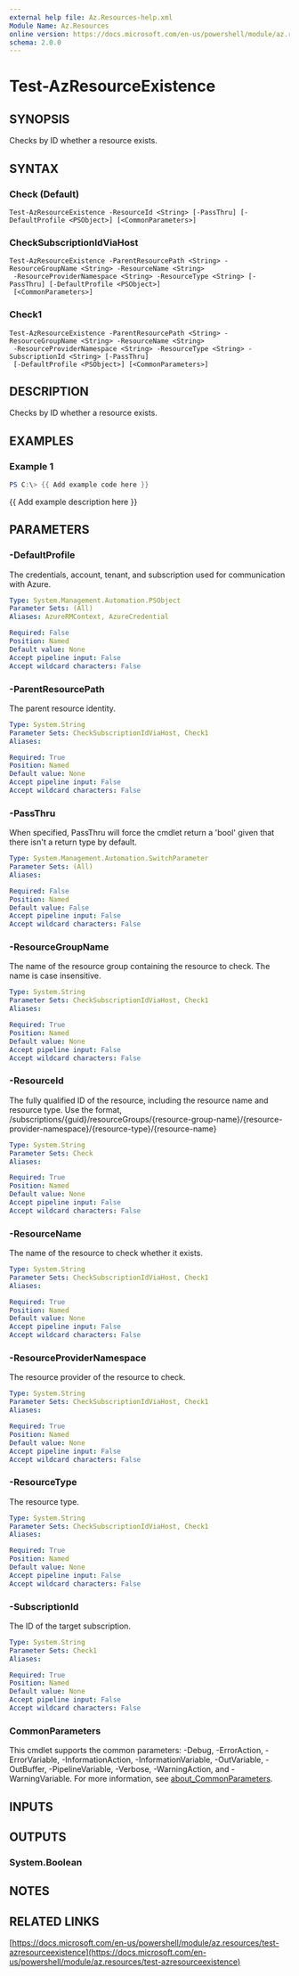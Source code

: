 ```yaml
---
external help file: Az.Resources-help.xml
Module Name: Az.Resources
online version: https://docs.microsoft.com/en-us/powershell/module/az.resources/test-azresourceexistence
schema: 2.0.0
---
```


# Test-AzResourceExistence

## SYNOPSIS
Checks by ID whether a resource exists.

## SYNTAX

### Check (Default)
```
Test-AzResourceExistence -ResourceId <String> [-PassThru] [-DefaultProfile <PSObject>] [<CommonParameters>]
```

### CheckSubscriptionIdViaHost
```
Test-AzResourceExistence -ParentResourcePath <String> -ResourceGroupName <String> -ResourceName <String>
 -ResourceProviderNamespace <String> -ResourceType <String> [-PassThru] [-DefaultProfile <PSObject>]
 [<CommonParameters>]
```

### Check1
```
Test-AzResourceExistence -ParentResourcePath <String> -ResourceGroupName <String> -ResourceName <String>
 -ResourceProviderNamespace <String> -ResourceType <String> -SubscriptionId <String> [-PassThru]
 [-DefaultProfile <PSObject>] [<CommonParameters>]
```

## DESCRIPTION
Checks by ID whether a resource exists.

## EXAMPLES

### Example 1
```powershell
PS C:\> {{ Add example code here }}
```

{{ Add example description here }}

## PARAMETERS

### -DefaultProfile
The credentials, account, tenant, and subscription used for communication with Azure.

```yaml
Type: System.Management.Automation.PSObject
Parameter Sets: (All)
Aliases: AzureRMContext, AzureCredential

Required: False
Position: Named
Default value: None
Accept pipeline input: False
Accept wildcard characters: False
```

### -ParentResourcePath
The parent resource identity.

```yaml
Type: System.String
Parameter Sets: CheckSubscriptionIdViaHost, Check1
Aliases:

Required: True
Position: Named
Default value: None
Accept pipeline input: False
Accept wildcard characters: False
```

### -PassThru
When specified, PassThru will force the cmdlet return a 'bool' given that there isn't a return type by default.

```yaml
Type: System.Management.Automation.SwitchParameter
Parameter Sets: (All)
Aliases:

Required: False
Position: Named
Default value: False
Accept pipeline input: False
Accept wildcard characters: False
```

### -ResourceGroupName
The name of the resource group containing the resource to check.
The name is case insensitive.

```yaml
Type: System.String
Parameter Sets: CheckSubscriptionIdViaHost, Check1
Aliases:

Required: True
Position: Named
Default value: None
Accept pipeline input: False
Accept wildcard characters: False
```

### -ResourceId
The fully qualified ID of the resource, including the resource name and resource type.
Use the format, /subscriptions/{guid}/resourceGroups/{resource-group-name}/{resource-provider-namespace}/{resource-type}/{resource-name}

```yaml
Type: System.String
Parameter Sets: Check
Aliases:

Required: True
Position: Named
Default value: None
Accept pipeline input: False
Accept wildcard characters: False
```

### -ResourceName
The name of the resource to check whether it exists.

```yaml
Type: System.String
Parameter Sets: CheckSubscriptionIdViaHost, Check1
Aliases:

Required: True
Position: Named
Default value: None
Accept pipeline input: False
Accept wildcard characters: False
```

### -ResourceProviderNamespace
The resource provider of the resource to check.

```yaml
Type: System.String
Parameter Sets: CheckSubscriptionIdViaHost, Check1
Aliases:

Required: True
Position: Named
Default value: None
Accept pipeline input: False
Accept wildcard characters: False
```

### -ResourceType
The resource type.

```yaml
Type: System.String
Parameter Sets: CheckSubscriptionIdViaHost, Check1
Aliases:

Required: True
Position: Named
Default value: None
Accept pipeline input: False
Accept wildcard characters: False
```

### -SubscriptionId
The ID of the target subscription.

```yaml
Type: System.String
Parameter Sets: Check1
Aliases:

Required: True
Position: Named
Default value: None
Accept pipeline input: False
Accept wildcard characters: False
```

### CommonParameters
This cmdlet supports the common parameters: -Debug, -ErrorAction, -ErrorVariable, -InformationAction, -InformationVariable, -OutVariable, -OutBuffer, -PipelineVariable, -Verbose, -WarningAction, and -WarningVariable. For more information, see [about_CommonParameters](http://go.microsoft.com/fwlink/?LinkID=113216).

## INPUTS

## OUTPUTS

### System.Boolean
## NOTES

## RELATED LINKS

[https://docs.microsoft.com/en-us/powershell/module/az.resources/test-azresourceexistence](https://docs.microsoft.com/en-us/powershell/module/az.resources/test-azresourceexistence)

